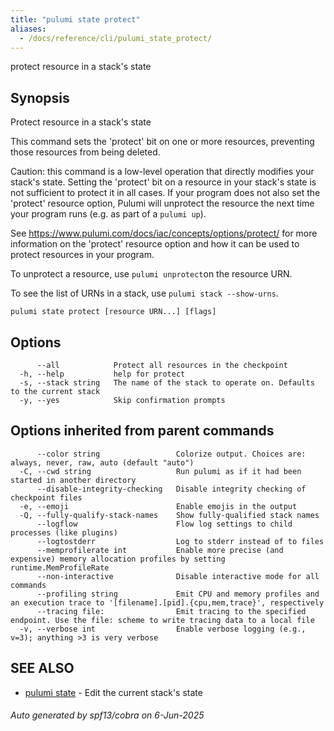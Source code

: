 ```yaml
---
title: "pulumi state protect"
aliases:
  - /docs/reference/cli/pulumi_state_protect/
---
```




protect resource in a stack's state

## Synopsis

Protect resource in a stack's state

This command sets the 'protect' bit on one or more resources, preventing those resources from being deleted.

Caution: this command is a low-level operation that directly modifies your stack's state.
Setting the 'protect' bit on a resource in your stack's state is not sufficient to protect it in
all cases. If your program does not also set the 'protect' resource option, Pulumi will
unprotect the resource the next time your program runs (e.g. as part of a `pulumi up`).

See https://www.pulumi.com/docs/iac/concepts/options/protect/ for more information on
the 'protect' resource option and how it can be used to protect resources in your program.

To unprotect a resource, use `pulumi unprotect`on the resource URN.

To see the list of URNs in a stack, use `pulumi stack --show-urns`.

```
pulumi state protect [resource URN...] [flags]
```

## Options

```
      --all            Protect all resources in the checkpoint
  -h, --help           help for protect
  -s, --stack string   The name of the stack to operate on. Defaults to the current stack
  -y, --yes            Skip confirmation prompts
```

## Options inherited from parent commands

```
      --color string                 Colorize output. Choices are: always, never, raw, auto (default "auto")
  -C, --cwd string                   Run pulumi as if it had been started in another directory
      --disable-integrity-checking   Disable integrity checking of checkpoint files
  -e, --emoji                        Enable emojis in the output
  -Q, --fully-qualify-stack-names    Show fully-qualified stack names
      --logflow                      Flow log settings to child processes (like plugins)
      --logtostderr                  Log to stderr instead of to files
      --memprofilerate int           Enable more precise (and expensive) memory allocation profiles by setting runtime.MemProfileRate
      --non-interactive              Disable interactive mode for all commands
      --profiling string             Emit CPU and memory profiles and an execution trace to '[filename].[pid].{cpu,mem,trace}', respectively
      --tracing file:                Emit tracing to the specified endpoint. Use the file: scheme to write tracing data to a local file
  -v, --verbose int                  Enable verbose logging (e.g., v=3); anything >3 is very verbose
```

## SEE ALSO

* [pulumi state](/docs/iac/cli/commands/pulumi_state/)	 - Edit the current stack's state

###### Auto generated by spf13/cobra on 6-Jun-2025
